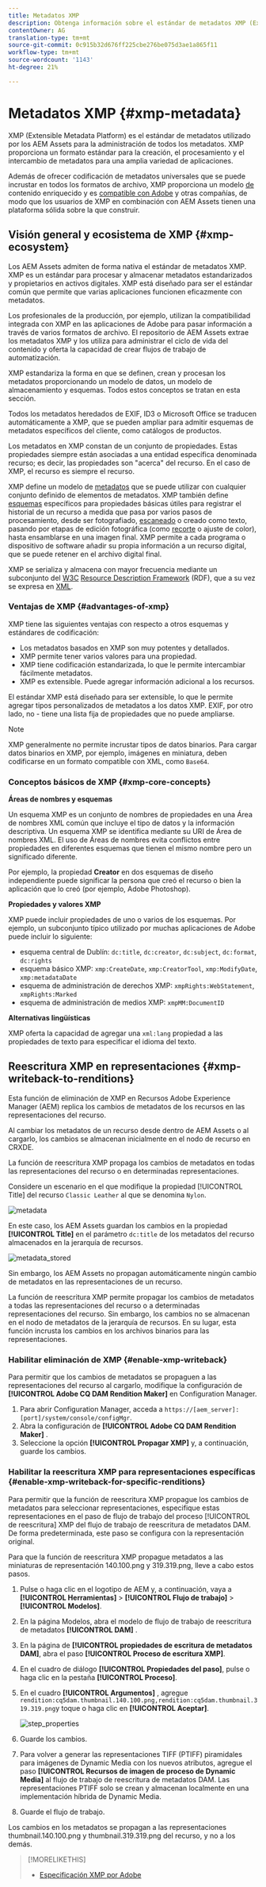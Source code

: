 ```yaml
---
title: Metadatos XMP
description: Obtenga información sobre el estándar de metadatos XMP (Extensible Metadata Platform) para la administración de metadatos. AEM lo utiliza como formato estandarizado para la creación, el procesamiento y el intercambio de metadatos.
contentOwner: AG
translation-type: tm+mt
source-git-commit: 0c915b32d676ff225cbe276be075d3ae1a865f11
workflow-type: tm+mt
source-wordcount: '1143'
ht-degree: 21%

---
```



# Metadatos XMP {#xmp-metadata}

XMP (Extensible Metadata Platform) es el estándar de metadatos utilizado por los AEM Assets para la administración de todos los metadatos. XMP proporciona un formato estándar para la creación, el procesamiento y el intercambio de metadatos para una amplia variedad de aplicaciones.

Además de ofrecer codificación de metadatos universales que se puede incrustar en todos los formatos de archivo, XMP proporciona un modelo [de](#xmp-core-concepts) contenido enriquecido y es [compatible con Adobe](#advantages-of-xmp) y otras compañías, de modo que los usuarios de XMP en combinación con AEM Assets tienen una plataforma sólida sobre la que construir.

## Visión general y ecosistema de XMP {#xmp-ecosystem}

Los AEM Assets admiten de forma nativa el estándar de metadatos XMP. XMP es un estándar para procesar y almacenar metadatos estandarizados y propietarios en activos digitales. XMP está diseñado para ser el estándar común que permite que varias aplicaciones funcionen eficazmente con metadatos.

Los profesionales de la producción, por ejemplo, utilizan la compatibilidad integrada con XMP en las aplicaciones de Adobe para pasar información a través de varios formatos de archivo. El repositorio de AEM Assets extrae los metadatos XMP y los utiliza para administrar el ciclo de vida del contenido y oferta la capacidad de crear flujos de trabajo de automatización.

XMP estandariza la forma en que se definen, crean y procesan los metadatos proporcionando un modelo de datos, un modelo de almacenamiento y esquemas. Todos estos conceptos se tratan en esta sección.

Todos los metadatos heredados de EXIF, ID3 o Microsoft Office se traducen automáticamente a XMP, que se pueden ampliar para admitir esquemas de metadatos específicos del cliente, como catálogos de productos.

Los metadatos en XMP constan de un conjunto de propiedades. Estas propiedades siempre están asociadas a una entidad específica denominada recurso; es decir, las propiedades son &quot;acerca&quot; del recurso. En el caso de XMP, el recurso es siempre el recurso.

XMP define un modelo de [metadatos](https://es.wikipedia.org/wiki/Metadatos) que se puede utilizar con cualquier conjunto definido de elementos de metadatos. XMP también define [esquemas](https://en.wikipedia.org/wiki/XML_schema) específicos para propiedades básicas útiles para registrar el historial de un recurso a medida que pasa por varios pasos de procesamiento, desde ser fotografiado, [escaneado](https://es.wikipedia.org/wiki/Esc%C3%A1ner_inform%C3%A1tico) o creado como texto, pasando por etapas de edición fotográfica (como [recorte](https://en.wikipedia.org/wiki/Cropping_%28image%29) o ajuste de color), hasta ensamblarse en una imagen final. XMP permite a cada programa o dispositivo de software añadir su propia información a un recurso digital, que se puede retener en el archivo digital final.

XMP se serializa y almacena con mayor frecuencia mediante un subconjunto del [W3C](https://es.wikipedia.org/wiki/World_Wide_Web_Consortium) [Resource Description Framework](https://en.wikipedia.org/wiki/Resource_Description_Framework) (RDF), que a su vez se expresa en [XML](https://en.wikipedia.org/wiki/XML).

### Ventajas de XMP {#advantages-of-xmp}

XMP tiene las siguientes ventajas con respecto a otros esquemas y estándares de codificación:

* Los metadatos basados en XMP son muy potentes y detallados.
* XMP permite tener varios valores para una propiedad.
* XMP tiene codificación estandarizada, lo que le permite intercambiar fácilmente metadatos.
* XMP es extensible. Puede agregar información adicional a los recursos.

El estándar XMP está diseñado para ser extensible, lo que le permite agregar tipos personalizados de metadatos a los datos XMP. EXIF, por otro lado, no - tiene una lista fija de propiedades que no puede ampliarse.

>[!NOTE]
>
>XMP generalmente no permite incrustar tipos de datos binarios. Para cargar datos binarios en XMP, por ejemplo, imágenes en miniatura, deben codificarse en un formato compatible con XML, como `Base64`.

### Conceptos básicos de XMP {#xmp-core-concepts}

**Áreas de nombres y esquemas**

Un esquema XMP es un conjunto de nombres de propiedades en una Área de nombres XML común que incluye el tipo de datos y la información descriptiva. Un esquema XMP se identifica mediante su URI de Área de nombres XML. El uso de Áreas de nombres evita conflictos entre propiedades en diferentes esquemas que tienen el mismo nombre pero un significado diferente.

Por ejemplo, la propiedad **Creator** en dos esquemas de diseño independiente puede significar la persona que creó el recurso o bien la aplicación que lo creó (por ejemplo, Adobe Photoshop).

**Propiedades y valores XMP**

XMP puede incluir propiedades de uno o varios de los esquemas. Por ejemplo, un subconjunto típico utilizado por muchas aplicaciones de Adobe puede incluir lo siguiente:

* esquema central de Dublín: `dc:title`, `dc:creator`, `dc:subject`, `dc:format`, `dc:rights`
* esquema básico XMP: `xmp:CreateDate`, `xmp:CreatorTool`, `xmp:ModifyDate`, `xmp:metadataDate`
* esquema de administración de derechos XMP: `xmpRights:WebStatement`, `xmpRights:Marked`
* esquema de administración de medios XMP: `xmpMM:DocumentID`

**Alternativas lingüísticas**

XMP oferta la capacidad de agregar una `xml:lang` propiedad a las propiedades de texto para especificar el idioma del texto.

## Reescritura XMP en representaciones {#xmp-writeback-to-renditions}

Esta función de eliminación de XMP en Recursos Adobe Experience Manager (AEM) replica los cambios de metadatos de los recursos en las representaciones del recurso.

Al cambiar los metadatos de un recurso desde dentro de AEM Assets o al cargarlo, los cambios se almacenan inicialmente en el nodo de recurso en CRXDE.

La función de reescritura XMP propaga los cambios de metadatos en todas las representaciones del recurso o en determinadas representaciones.

Considere un escenario en el que modifique la propiedad [!UICONTROL Title] del recurso `Classic Leather` al que se denomina `Nylon`.

![metadata](assets/metadata.png)

En este caso, los AEM Assets guardan los cambios en la propiedad **[!UICONTROL Title]** en el parámetro `dc:title` de los metadatos del recurso almacenados en la jerarquía de recursos.

![metadata_stored](assets/metadata_stored.png)

Sin embargo, los AEM Assets no propagan automáticamente ningún cambio de metadatos en las representaciones de un recurso.

La función de reescritura XMP permite propagar los cambios de metadatos a todas las representaciones del recurso o a determinadas representaciones del recurso. Sin embargo, los cambios no se almacenan en el nodo de metadatos de la jerarquía de recursos. En su lugar, esta función incrusta los cambios en los archivos binarios para las representaciones.

### Habilitar eliminación de XMP {#enable-xmp-writeback}

<!-- asgupta, Engg: Need attention here to update the configuration manager changes.
-->

Para permitir que los cambios de metadatos se propaguen a las representaciones del recurso al cargarlo, modifique la configuración de **[!UICONTROL Adobe CQ DAM Rendition Maker]** en Configuration Manager.

1. Para abrir Configuration Manager, acceda a `https://[aem_server]:[port]/system/console/configMgr`.
1. Abra la configuración de **[!UICONTROL Adobe CQ DAM Rendition Maker]** .
1. Seleccione la opción **[!UICONTROL Propagar XMP]** y, a continuación, guarde los cambios.

### Habilitar la reescritura XMP para representaciones específicas {#enable-xmp-writeback-for-specific-renditions}

Para permitir que la función de reescritura XMP propague los cambios de metadatos para seleccionar representaciones, especifique estas representaciones en el paso de flujo de trabajo del proceso [!UICONTROL de reescritura] XMP del flujo de trabajo de reescritura de metadatos DAM. De forma predeterminada, este paso se configura con la representación original.

Para que la función de reescritura XMP propague metadatos a las miniaturas de representación 140.100.png y 319.319.png, lleve a cabo estos pasos.

1. Pulse o haga clic en el logotipo de AEM y, a continuación, vaya a **[!UICONTROL Herramientas]** > **[!UICONTROL Flujo de trabajo]** > **[!UICONTROL Modelos]**.
1. En la página Modelos, abra el modelo de flujo de trabajo de reescritura de metadatos **[!UICONTROL DAM]** .
1. En la página de **[!UICONTROL propiedades de escritura de metadatos DAM]**, abra el paso **[!UICONTROL Proceso de escritura XMP]**.
1. En el cuadro de diálogo **[!UICONTROL Propiedades del paso]**, pulse o haga clic en la pestaña **[!UICONTROL Proceso]**.
1. En el cuadro **[!UICONTROL Argumentos]** , agregue `rendition:cq5dam.thumbnail.140.100.png,rendition:cq5dam.thumbnail.319.319.png`y toque o haga clic en **[!UICONTROL Aceptar]**.

   ![step_properties](assets/step_properties.png)

1. Guarde los cambios.
1. Para volver a generar las representaciones TIFF (PTIFF) piramidales para imágenes de Dynamic Media con los nuevos atributos, agregue el paso **[!UICONTROL Recursos de imagen de proceso de Dynamic Media]** al flujo de trabajo de reescritura de metadatos DAM. Las representaciones PTIFF solo se crean y almacenan localmente en una implementación híbrida de Dynamic Media.

1. Guarde el flujo de trabajo.

Los cambios en los metadatos se propagan a las representaciones thumbnail.140.100.png y thumbnail.319.319.png del recurso, y no a los demás.

>[!MORELIKETHIS]
>
>* [Especificación XMP por Adobe](https://www.adobe.com/devnet/xmp.html)

